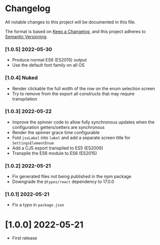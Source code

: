 # Changelog

All notable changes to this project will be documented in this file.

The format is based on [Keep a Changelog](https://keepachangelog.com/en/1.0.0/),
and this project adheres to [Semantic Versioning](https://semver.org/spec/v2.0.0.html).

### [1.0.5] 2022-05-30

-   Produce normal ES6 (ES2015) output
-   Use the default font family on all OS

### [1.0.4] Nuked

-   Render clickable the full width of the row on the enum selection screen
-   Try to remove from the export all constructs that may require transpilation

### [1.0.3] 2022-05-22

-   Improve the spinner code to allow fully synchronous updates when the configuration getters/setters are synchronous
-   Render the spinner grace time configurable
-   Fold `jsxLabel` into `label` and add a separate screen title for `SettingsElementEnum`
-   Add a CJS export transpiled to ES5 (ES2009)
-   Transpile the ES6 module to ES6 (ES2015)

### [1.0.2] 2022-05-21

-   Fix generated files not being published in the npm package
-   Downgrade the `@types/react` dependency to 17.0.0

### [1.0.1] 2022-05-21

-   Fix a typo in `package.json`

# [1.0.0] 2022-05-21

-   First release
